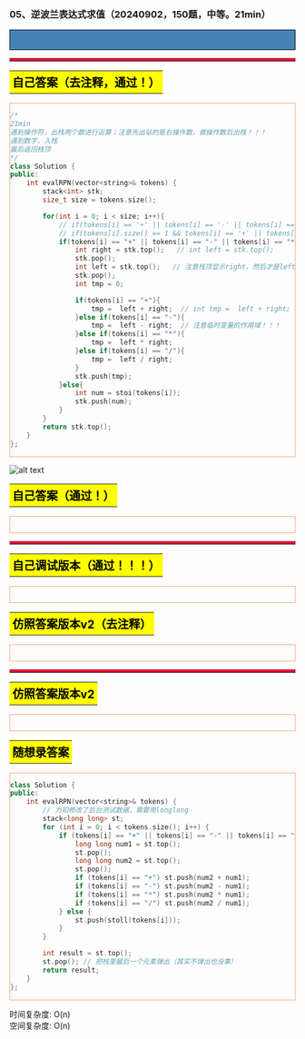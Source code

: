 ### 05、逆波兰表达式求值（20240902，150题，中等。21min）
<div style="border: 1px solid black; padding: 10px; background-color: SteelBlue;">



  </p>
</div>

<hr style="border-top: 5px solid #DC143C;">
<table>
  <tr>
    <td bgcolor="Yellow" style="padding: 5px; border: 0px solid black;">
      <span style="font-weight: bold; font-size: 20px;color: black;">
      自己答案（去注释，通过！）
      </span>
    </td>
  </tr>
</table>
<div style="padding: 0px; border: 1.5px solid LightSalmon; margin-bottom: 10px;">

```C++ {.line-numbers}
/*
21min
遇到操作符，出栈两个数进行运算；注意先出站的是右操作数，做操作数后出栈！！！
遇到数字，入栈
最后返回栈顶
*/
class Solution {
public:
    int evalRPN(vector<string>& tokens) {
        stack<int> stk;
        size_t size = tokens.size();

        for(int i = 0; i < size; i++){
            // if(tokens[i] == '+' || tokens[i] == '-' || tokens[i] == '*' || tokens[i] == '/')
            // if(tokens[i].size() == 1 && tokens[i] == '+' || tokens[i] == '-' || tokens[i] == '*' || tokens[i] == '/')
            if(tokens[i] == "+" || tokens[i] == "-" || tokens[i] == "*" || tokens[i] == "/"){  // 字符串不要和字符比较！！！
                int right = stk.top();   // int left = stk.top();
                stk.pop();
                int left = stk.top();   // 注意栈顶显示right，然后才是left操作数！！！
                stk.pop();
                int tmp = 0;

                if(tokens[i] == "+"){
                    tmp =  left + right;  // int tmp =  left + right;
                }else if(tokens[i] == "-"){
                    tmp =  left - right;  // 注意临时变量的作用域！！！
                }else if(tokens[i] == "*"){
                    tmp =  left * right;
                }else if(tokens[i] == "/"){
                    tmp =  left / right;
                }
                stk.push(tmp);
            }else{
                int num = stoi(tokens[i]);
                stk.push(num);
            }
        }
        return stk.top();
    }
};
```

</div>

![alt text](14188779bc4ddcbafe9ed00cdff5232.png)

<table>
  <tr>
    <td bgcolor="Yellow" style="padding: 5px; border: 0px solid black;">
      <span style="font-weight: bold; font-size: 20px;color: black;">
      自己答案（通过！）
      </span>
    </td>
  </tr>
</table>

<div style="padding: 0px; border: 1.5px solid LightSalmon; margin-bottom: 10px">

```C++ {.line-numbers}


```
</div>

<hr style="border-top: 5px solid #DC143C;">

<table>
  <tr>
    <td bgcolor="Yellow" style="padding: 5px; border: 0px solid black;">
      <span style="font-weight: bold; font-size: 20px;color: black;">
      自己调试版本（通过！！！）
      </span>
    </td>
  </tr>
</table>

<div style="padding: 0px; border: 1.5px solid LightSalmon; margin-bottom: 10px">

```C++ {.line-numbers}


```
</div>

<table>
  <tr>
    <td bgcolor="Yellow" style="padding: 5px; border: 0px solid black;">
      <span style="font-weight: bold; font-size: 20px;color: black;">
      仿照答案版本v2（去注释）
      </span>
    </td>
  </tr>
</table>

<div style="padding: 0px; border: 1.5px solid LightSalmon; margin-bottom: 10px">

```C++ {.line-numbers}


```
</div>

<hr style="border-top: 5px solid #DC143C;">

<table>
  <tr>
    <td bgcolor="Yellow" style="padding: 5px; border: 0px solid black;">
      <span style="font-weight: bold; font-size: 20px;color: black;">
      仿照答案版本v2
      </span>
    </td>
  </tr>
</table>

<div style="padding: 0px; border: 1.5px solid LightSalmon; margin-bottom: 10px">

```C++ {.line-numbers}


```
</div>

<table>
  <tr>
    <td bgcolor="Yellow" style="padding: 5px; border: 0px solid black;">
      <span style="font-weight: bold; font-size: 20px;color: black;">
      随想录答案
      </span>
    </td>
  </tr>
</table>

<div style="padding: 0px; border: 1.5px solid LightSalmon; margin-bottom: 10px">

```C++ {.line-numbers}
class Solution {
public:
    int evalRPN(vector<string>& tokens) {
        // 力扣修改了后台测试数据，需要用longlong
        stack<long long> st; 
        for (int i = 0; i < tokens.size(); i++) {
            if (tokens[i] == "+" || tokens[i] == "-" || tokens[i] == "*" || tokens[i] == "/") {
                long long num1 = st.top();
                st.pop();
                long long num2 = st.top();
                st.pop();
                if (tokens[i] == "+") st.push(num2 + num1);
                if (tokens[i] == "-") st.push(num2 - num1);
                if (tokens[i] == "*") st.push(num2 * num1);
                if (tokens[i] == "/") st.push(num2 / num1);
            } else {
                st.push(stoll(tokens[i]));
            }
        }

        int result = st.top();
        st.pop(); // 把栈里最后一个元素弹出（其实不弹出也没事）
        return result;
    }
}; 
```
</div>

时间复杂度: O(n)  
空间复杂度: O(n)
